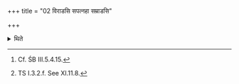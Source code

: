 +++
title = "02 विराडसि सपत्नहा सम्राडसि"

+++

<details><summary>थिते</summary>

2. The Adhvaryu and the sacrificer insert their hands into the four Uparavas[^1] with the formulae beginning with virāḍasi[^2] (respectively).   

[^1]: Cf. ŚB III.5.4.15.  

[^2]: TS I.3.2.f. See XI.11.8.  
</details>
